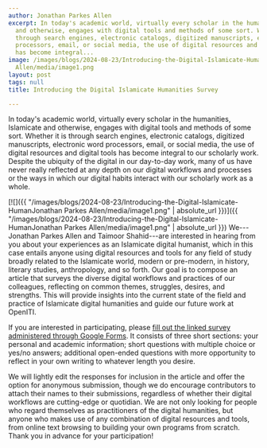 ```yaml
---
author: Jonathan Parkes Allen
excerpt: In today's academic world, virtually every scholar in the humanities, Islamicate
  and otherwise, engages with digital tools and methods of some sort. Whether it is
  through search engines, electronic catalogs, digitized manuscripts, electronic word
  processors, email, or social media, the use of digital resources and digital tools
  has become integral...
image: /images/blogs/2024-08-23/Introducing-the-Digital-Islamicate-HumanJonathan Parkes
  Allen/media/image1.png
layout: post
tags: null
title: Introducing the Digital Islamicate Humanities Survey

---
```

In today's academic world, virtually every scholar in the humanities, Islamicate and otherwise, engages with digital tools and methods of some sort. Whether it is through search engines, electronic catalogs, digitized manuscripts, electronic word processors, email, or social media, the use of digital resources and digital tools has become integral to our scholarly work. Despite the ubiquity of the digital in our day-to-day work, many of us have never really reflected at any depth on our digital workflows and processes or the ways in which our digital habits interact with our scholarly work as a whole.

[![]({{ "/images/blogs/2024-08-23/Introducing-the-Digital-Islamicate-HumanJonathan Parkes Allen/media/image1.png" | absolute_url }})]({{ "/images/blogs/2024-08-23/Introducing-the-Digital-Islamicate-HumanJonathan Parkes Allen/media/image1.png" | absolute_url }})
We---Jonathan Parkes Allen and Taimoor Shahid---are interested in hearing from you about your experiences as an Islamicate digital humanist, which in this case entails anyone using digital resources and tools for any field of study broadly related to the Islamicate world, modern or pre-modern, in history, literary studies, anthropology, and so forth. Our goal is to compose an article that surveys the diverse digital workflows and practices of our colleagues, reflecting on common themes, struggles, desires, and strengths. This will provide insights into the current state of the field and practice of Islamicate digital humanities and guide our future work at OpenITI.

If you are interested in participating, please [fill out the linked survey administered through Google Forms](https://docs.google.com/forms/d/1R_uFvLhXQsJPxe1LUduuJNrhbxx14pfCaK00uEOHx10/edit?ts=66906127). It consists of three short sections: your personal and academic information; short questions with multiple choice or yes/no answers; additional open-ended questions with more opportunity to reflect in your own writing to whatever length you desire.

We will lightly edit the responses for inclusion in the article and offer the option for anonymous submission, though we do encourage contributors to attach their names to their submissions, regardless of whether their digital workflows are cutting-edge or quotidian. We are not only looking for people who regard themselves as practitioners of the digital humanities, but anyone who makes use of any combination of digital resources and tools, from online text browsing to building your own programs from scratch. Thank you in advance for your participation!
